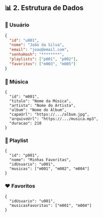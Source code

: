 ## 📊 2. Estrutura de Dados

### 🧑 Usuário

```json
{
  "id": "u001",
  "nome": "João da Silva",
  "email": "joao@email.com",
  "senhaHash": "********",
  "playlists": ["p001", "p002"],
  "favoritos": ["m003", "m005"]
}
```

### 🎵 Música

```
{
  "id": "m001",
  "titulo": "Nome da Música",
  "artista": "Nome do Artista",
  "album": "Nome do Álbum",
  "capaUrl": "https://.../album.jpg",
  "arquivoUrl": "https://.../musica.mp3",
  "duracao": 210
}
```

### 📂 Playlist
```
{
  "id": "p001",
  "nome": "Minhas Favoritas",
  "idUsuario": "u001",
  "musicas": ["m001", "m002", "m004"]
}
```

### ❤️ Favoritos 
```
{
  "idUsuario": "u001",
  "musicasFavoritas": ["m001", "m004"]
}
```



